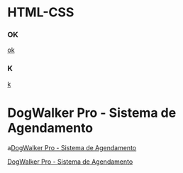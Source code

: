 # HTML-CSS
<H3>OK</H3>
<a href="https://paulo1707.github.io/HTML-CSS/trabalho me surprienda">ok</a>
<H3>K</H3>
<a href="https://paulo1707.github.io/HTML-CSS/exe006">k</a>

<h1>DogWalker Pro - Sistema de Agendamento</h1>
a<a href="https://paulo1707.github.io/HTML-CSS/FILMES">DogWalker Pro - Sistema de Agendamento</a>

<a href="https://paulo1707.github.io/HTML-CSS/carol">DogWalker Pro - Sistema de Agendamento</a>